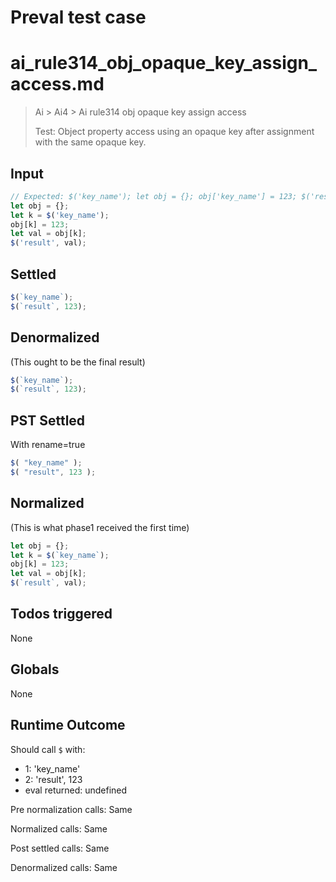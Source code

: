 # Preval test case

# ai_rule314_obj_opaque_key_assign_access.md

> Ai > Ai4 > Ai rule314 obj opaque key assign access
>
> Test: Object property access using an opaque key after assignment with the same opaque key.

## Input

`````js filename=intro
// Expected: $('key_name'); let obj = {}; obj['key_name'] = 123; $('result', 123);
let obj = {};
let k = $('key_name');
obj[k] = 123;
let val = obj[k];
$('result', val);
`````


## Settled


`````js filename=intro
$(`key_name`);
$(`result`, 123);
`````


## Denormalized
(This ought to be the final result)

`````js filename=intro
$(`key_name`);
$(`result`, 123);
`````


## PST Settled
With rename=true

`````js filename=intro
$( "key_name" );
$( "result", 123 );
`````


## Normalized
(This is what phase1 received the first time)

`````js filename=intro
let obj = {};
let k = $(`key_name`);
obj[k] = 123;
let val = obj[k];
$(`result`, val);
`````


## Todos triggered


None


## Globals


None


## Runtime Outcome


Should call `$` with:
 - 1: 'key_name'
 - 2: 'result', 123
 - eval returned: undefined

Pre normalization calls: Same

Normalized calls: Same

Post settled calls: Same

Denormalized calls: Same
